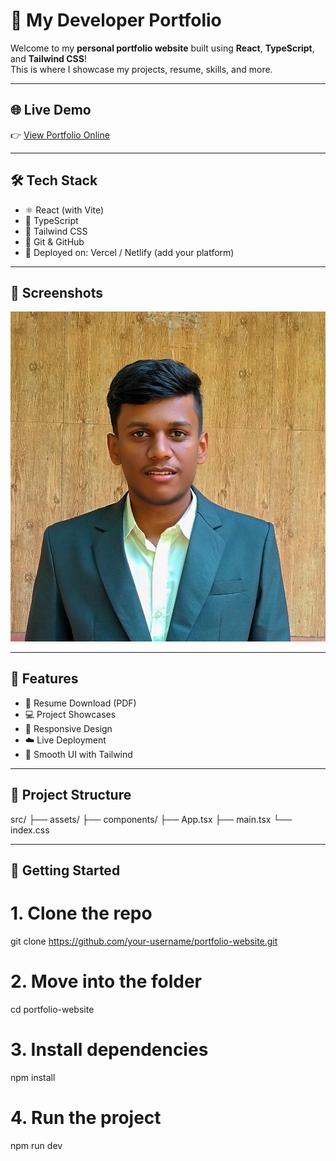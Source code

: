 # 🚀 My Developer Portfolio

Welcome to my **personal portfolio website** built using **React**, **TypeScript**, and **Tailwind CSS**!  
This is where I showcase my projects, resume, skills, and more.

---

## 🌐 Live Demo

👉 [View Portfolio Online](https://your-deployed-url.com)

---

## 🛠️ Tech Stack

- ⚛️ React (with Vite)
- 📘 TypeScript
- 🎨 Tailwind CSS
- 📁 Git & GitHub
- 🚀 Deployed on: Vercel / Netlify (add your platform)

---

## 📸 Screenshots

![Portfolio Screenshot](./src/assets/sanjay-blazzers-img.jpg)

---

## 🧠 Features

- 💼 Resume Download (PDF)
- 💻 Project Showcases
- 📱 Responsive Design
- ☁️ Live Deployment
- 🎯 Smooth UI with Tailwind

---

## 📂 Project Structure

src/
├── assets/
├── components/
├── App.tsx
├── main.tsx
└── index.css


---

## 🧰 Getting Started

# 1. Clone the repo
git clone https://github.com/your-username/portfolio-website.git

# 2. Move into the folder
cd portfolio-website

# 3. Install dependencies
npm install

# 4. Run the project
npm run dev
